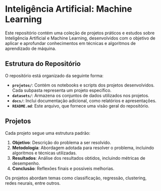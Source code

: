 # Inteligência Artificial: Machine Learning

Este repositório contém uma coleção de projetos práticos e estudos sobre Inteligência Artificial e Machine Learning, desenvolvidos com o objetivo de aplicar e aprofundar conhecimentos em técnicas e algoritmos de aprendizado de máquina.

## Estrutura do Repositório

O repositório está organizado da seguinte forma:

- **`projetos/`**: Contém os notebooks e scripts dos projetos desenvolvidos. Cada subpasta representa um projeto específico.  
- **`datasets/`**: Armazena os conjuntos de dados utilizados nos projetos.  
- **`docs/`**: Inclui documentação adicional, como relatórios e apresentações.  
- **`README.md`**: Este arquivo, que fornece uma visão geral do repositório.  

## Projetos

Cada projeto segue uma estrutura padrão:

1. **Objetivo**: Descrição do problema a ser resolvido.  
2. **Metodologia**: Abordagem adotada para resolver o problema, incluindo algoritmos e técnicas utilizadas.  
3. **Resultados**: Análise dos resultados obtidos, incluindo métricas de desempenho.  
4. **Conclusão**: Reflexões finais e possíveis melhorias.  

Os projetos abordam temas como classificação, regressão, clustering, redes neurais, entre outros.
